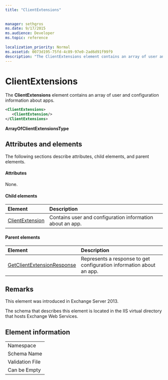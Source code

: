 ```yaml
---
title: "ClientExtensions"
 
 
manager: sethgros
ms.date: 9/17/2015
ms.audience: Developer
ms.topic: reference
 
localization_priority: Normal
ms.assetid: 0073d195-75fd-4c89-97e0-2ad6d91f99f9
description: "The ClientExtensions element contains an array of user and configuration information about apps."
---
```


# ClientExtensions

The **ClientExtensions** element contains an array of user and configuration information about apps. 
  
```XML
<ClientExtensions>
   <ClientExtension/>
</ClientExtensions>
```

 **ArrayOfClientExtensionsType**
## Attributes and elements

The following sections describe attributes, child elements, and parent elements.
  
#### Attributes

None.
  
#### Child elements

|**Element**|**Description**|
|:-----|:-----|
|[ClientExtension](clientextension.md) <br/> |Contains user and configuration information about an app.  <br/> |
   
#### Parent elements

|**Element**|**Description**|
|:-----|:-----|
|[GetClientExtensionResponse](getclientextensionresponse.md) <br/> |Represents a response to get configuration information about an app.  <br/> |
   
## Remarks

This element was introduced in Exchange Server 2013.
  
The schema that describes this element is located in the IIS virtual directory that hosts Exchange Web Services.
  
## Element information

||
|:-----|
|Namespace  <br/> |
|Schema Name  <br/> |
|Validation File  <br/> |
|Can be Empty  <br/> |
   

